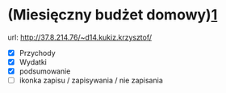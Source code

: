 # (Miesięczny budżet domowy)[1]
url: http://37.8.214.76/~d14.kukiz.krzysztof/

- [x] Przychody
- [x] Wydatki
- [x] podsumowanie
- [ ] ikonka zapisu / zapisywania / nie zapisania

[1]:(http://37.8.214.76/~d14.kukiz.krzysztof/zad/budzet_domowy/)